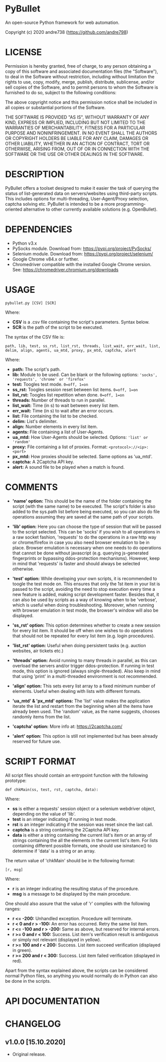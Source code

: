 # PyBullet
An open-source Python framework for web automation.

Copyright (c) 2020 andre738 (https://github.com/andre798)

# LICENSE
Permission is hereby granted, free of charge, to any person obtaining a copy of this software and associated documentation files (the "Software"), to deal in the Software without restriction, including without limitation the rights to use, copy, modify, merge, publish, distribute, sublicense, and/or sell copies of the Software, and to permit persons to whom the Software is furnished to do so, subject to the following conditions:

The above copyright notice and this permission notice shall be included in all copies or substantial portions of the Software.

THE SOFTWARE IS PROVIDED "AS IS", WITHOUT WARRANTY OF ANY KIND, EXPRESS OR IMPLIED, INCLUDING BUT NOT LIMITED TO THE WARRANTIES OF MERCHANTABILITY, FITNESS FOR A PARTICULAR PURPOSE AND NONINFRINGEMENT. IN NO EVENT SHALL THE AUTHORS OR COPYRIGHT HOLDERS BE LIABLE FOR ANY CLAIM, DAMAGES OR OTHER LIABILITY, WHETHER IN AN ACTION OF CONTRACT, TORT OR OTHERWISE, ARISING FROM, OUT OF OR IN CONNECTION WITH THE SOFTWARE OR THE USE OR OTHER DEALINGS IN THE SOFTWARE.

# DESCRIPTION
PyBullet offers a toolset designed to make it easier the task of querying the status of list-generated data on servers/websites using third-party scripts. This includes options for multi-threading, User-Agent/Proxy selection, captcha solving etc. PyBullet is intended to be a more programming-oriented alternative to other currently available solutions (e.g. OpenBullet).

# DEPENDENCIES
- Python v3.x
- PySocks module. Download from: https://pypi.org/project/PySocks/
- Selenium module. Download from: https://pypi.org/project/selenium/
- Google Chrome v84.x or further.
- Chromedriver compatible with the installed Google Chrome version. 
  See: https://chromedriver.chromium.org/downloads

# USAGE
`pybullet.py [CSV] [SCR]`

Where:
- **CSV** is a .csv file containing the script's parameters. Syntax below.
- **SCR** is the path of the script to be executed.
        
The syntax of the CSV file is:

`path, lib, test, ss_rst, list_rst, threads, list_wait, err_wait, list, delim, align, agents, ua_mtd, proxy, px_mtd, captcha, alert`

Where:
- **path:** The script's path.
- **lib:** Module to be used. Can be blank or the following options: `'socks', 'requests', 'chrome' or 'firefox'`
- **test:** Toogles test mode. `0=off, 1=on`
- **ss_rst:** Toogles session reset between list items. `0=off, 1=on`
- **list_rst:** Toogles list repetition when done. `0=off, 1=on`
- **threads:** Number of threads to run in parallel.
- **list_wait:** Time (in s) to wait between every list item.
- **err_wait:** Time (in s) to wait after an error occurs.
- **list:** File containing the list to be checked.
- **delim:** List's delimiter.
- **align:** Number elements in every list item.
- **agents:** File containing a list of User-Agents.
- **ua_mtd:** How User-Agents should be selected. Options: `'list' or 'random'`
- **proxy:** File containing a list of proxies. Format: `<protocol>://<ip>:<port>`
- **px_mtd:** How proxies should be selected. Same options as 'ua_mtd'.
- **captcha:** A 2Captcha API key.
- **alert:** A sound file to be played when a match is found.

# COMMENTS
- **'name' option:** This should be the name of the folder containing the script (with the same name) to be executed. The script's folder is also added to the sys.path list before being executed, so you can also do file operations assuming they are saved at the same path of your scripts. 

- **'lib' option:** Here you can choose the type of session that will be passed to the script selected. This can be 'socks' if you wish to all operations in a raw socket fashion, 'requests' to do the operations in a raw http way or chrome/firefox in case you also need browser emulation to be in place. Browser emulation is necessary when one needs to do operations that cannot be done without javascript (e.g. querying js-generated fingerprints or bypassing ddos-protection mechanisms). However, keep in mind that 'requests' is faster and should always be selected otherwise.
   
- **'test' option:** While developing your own scripts, it is recommended to toogle the test mode on. This ensures that only the 1st item in your list is passed to the script, avoiding the need to stop execution every time a new feature is added, making script development faster. Besides that, it can also be used by scripts as a way of knowing when to be 'verbose', which is useful when doing troubleshooting. Moreover, when running with browser emulation in test mode, the browser's window will also be displayed.

- **'ss_rst' option:** This option determines whether to create a new session for every list item. It should be off when one wishes to do operations that should not be repeated for every list item (e.g. login procedures).

- **'list_rst' option:** Useful when doing persistent tasks (e.g. auction websites, air tickets etc.)

- **'threads' option:** Avoid running to many threads in parallel, as this can overload the servers and/or trigger ddos-protection. If running in test mode, this option is ignored (always single-threaded). Also keep in mind that using 'print' in a multi-threaded environment is not recommended.

- **'align' option:** This sets every list array to a fixed minimum number of elements. Useful when dealing with lists with different formats.

- **'ua_mtd' & 'px_mtd' options:** The 'list' value makes the application iterate the list and restart from the beginning when all the items have already been used. The 'random' value, as the name suggests, chooses randomly items from the list.

- **'captcha' option:** More info at: https://2captcha.com/
   
- **'alert' option:** This option is still not implemented but has been already reserved for future use.

# SCRIPT FORMAT
All script files should contain an entrypoint function with the following prototype:

	def chkMain(ss, test, rst, captcha, data):

Where:
- **ss** is either a requests' session object or a selenium webdriver object, depending on the value of 'lib'.
- **test** is an integer indicating if running in test mode.
- **rst** is an integer indicating if the session was reset since the last call.
- **captcha** is a string containing the 2Captcha API key.
- **data** is either a string containing the current list's item or an array of strings containing the all the elements in the current list's item. For lists containing        different possible formats, one should use isinstance() to determine if 'data' is a string or an array.

The return value of 'chkMain' should be in the following format:

	[r, msg]

Where:
- **r** is an integer indicating the resulting status of the procedure.
- **msg** is a message to be displayed by the main procedure.

One should also assure that the value of 'r' complies with the following ranges:

- **r <= -200:** Unhandled exception. Procedure will terminate.
- **r < 0 and r > -100:** An error has occurred. Retry the same list item.
- **r <= -100 and r > -200:** Same as above, but reserved for internal errors.
- **r >= 0 and r < 100:** Success. List item's verification result is ambiguous or simply not relevant (displayed in yellow).
- **r >= 100 and r < 200:** Success. List item succeed verification (displayed in green).
- **r >= 200 and r < 300:** Success. List item failed verification (displayed in red).

Apart from the syntax explained above, the scripts can be considered normal Python files, so anything you would normally do in Python can also be done in the scripts.

# API DOCUMENTATION


# CHANGELOG
## v1.0.0 [15.10.2020]
- Original release.
